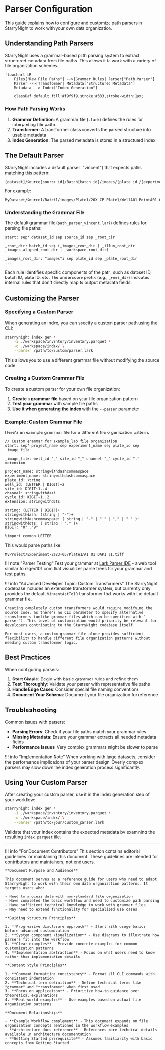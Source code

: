 # Parser Configuration

This guide explains how to configure and customize path parsers in StarryNight to work with your own data organization.

## Understanding Path Parsers

StarryNight uses a grammar-based path parsing system to extract structured metadata from file paths. This allows it to work with a variety of file organization schemes.

```mermaid
flowchart LR
    Files["Raw File Paths"] -->|Grammar Rules| Parser["Path Parser"]
    Parser -->|Transformer| Metadata["Structured Metadata"]
    Metadata --> Index["Index Generation"]

    classDef default fill:#f9f9f9,stroke:#333,stroke-width:1px;
```

### How Path Parsing Works

1. **Grammar Definition**: A grammar file (`.lark`) defines the rules for interpreting file paths
2. **Transformer**: A transformer class converts the parsed structure into usable metadata
3. **Index Generation**: The parsed metadata is stored in a structured index

## The Default Parser

StarryNight includes a default parser ("vincent") that expects paths matching this pattern:

```
[dataset]/Source[source_id]/Batch[batch_id]/images/[plate_id]/[experiment_id]/Well[well_id]_Point[site_id]_[index]_Channel[channels]_Seq[sequence].ome.tiff
```

For example:
```
MyDataset/Source1/Batch1/images/Plate1/20X_CP_Plate1/WellA01_PointA01_0_ChannelDAPI,AF488,AF647_Seq0.ome.tiff
```

### Understanding the Grammar File

The default grammar file (`path_parser_vincent.lark`) defines rules for parsing file paths:

```
start: sep? dataset_id sep source_id sep _root_dir

_root_dir: batch_id sep (_images_root_dir | _illum_root_dir | _images_aligned_root_dir | _workspace_root_dir)

_images_root_dir: "images"i sep plate_id sep _plate_root_dir
...
```

Each rule identifies specific components of the path, such as dataset ID, batch ID, plate ID, etc. The underscore prefix (e.g., `_root_dir`) indicates internal rules that don't directly map to output metadata fields.

## Customizing the Parser

### Specifying a Custom Parser

When generating an index, you can specify a custom parser path using the CLI:

```sh
starrynight index gen \
    -i ./workspace/inventory/inventory.parquet \
    -o ./workspace/index/ \
    --parser /path/to/custom/parser.lark
```

This allows you to use a different grammar file without modifying the source code.

### Creating a Custom Grammar File

To create a custom parser for your own file organization:

1. **Create a grammar file** based on your file organization pattern
2. **Test your grammar** with sample file paths
3. **Use it when generating the index** with the `--parser` parameter

### Example: Custom Grammar File

Here's an example grammar file for a different file organization pattern:

```
// Custom grammar for example_lab file organization
start: sep? project_name sep experiment_name sep plate_id sep _image_file

_image_file: well_id "_" site_id "_" channel "_" cycle_id "." extension

project_name: stringwithdashcommaspace
experiment_name: stringwithdashcommaspace
plate_id: string
well_id: (LETTER | DIGIT)~2
site_id: DIGIT~1..4
channel: stringwithdash
cycle_id: DIGIT~1..2
extension: stringwithdots

string: (LETTER | DIGIT)+
stringwithdash: (string | "-")+
stringwithdashcommaspace: ( string | "-" | "_" | "," | " " )+
stringwithdots: ( string | "." )+
DIGIT: "0".."9"

%import common.LETTER
```

This would parse paths like:
```
MyProject/Experiment-2023-05/Plate1/A1_01_DAPI_01.tiff
```

!!! note "Parser Testing"
    Test your grammar at [Lark Parser IDE](https://www.lark-parser.org/ide/) - a web tool similar to regex101.com that visualizes parse trees for your grammar and test paths.

!!! info "Advanced Developer Topic: Custom Transformers"
    The StarryNight codebase includes an extensible transformer system, but currently only provides the default `VincentAstToIR` transformer that works with the default grammar file.

    Creating completely custom transformers would require modifying the source code, as there's no CLI parameter to specify alternative transformers (unlike grammar files which can be specified with `--parser`). This level of customization would primarily be relevant for developers contributing to the StarryNight codebase itself.

    For most users, a custom grammar file alone provides sufficient flexibility to handle different file organization patterns without needing custom transformer logic.

## Best Practices

When configuring parsers:

1. **Start Simple**: Begin with basic grammar rules and refine them
2. **Test Thoroughly**: Validate your parser with representative file paths
3. **Handle Edge Cases**: Consider special file naming conventions
4. **Document Your Schema**: Document your file organization for reference

## Troubleshooting

Common issues with parsers:

- **Parsing Errors**: Check if your file paths match your grammar rules
- **Missing Metadata**: Ensure your grammar extracts all needed metadata fields
- **Performance Issues**: Very complex grammars might be slower to parse

!!! info "Implementation Note"
    When working with large datasets, consider the performance implications of your parser design. Overly complex parsers may slow down the index generation process significantly.

## Using Your Custom Parser

After creating your custom parser, use it in the index generation step of your workflow:

```sh
starrynight index gen \
    -i ./workspace/inventory/inventory.parquet \
    -o ./workspace/index/ \
    --parser /path/to/your/custom_parser.lark
```

Validate that your index contains the expected metadata by examining the resulting `index.parquet` file.

---

!!! info "For Document Contributors"
    This section contains editorial guidelines for maintaining this document. These guidelines are intended for contributors and maintainers, not end users.

    **Document Purpose and Audience**

    This document serves as a reference guide for users who need to adapt StarryNight to work with their own data organization patterns. It targets users who:

    - Need to process data with non-standard file organization
    - Have completed the basic workflow and need to customize path parsing
    - Have sufficient technical knowledge to work with grammar files
    - May need to extend functionality for specialized use cases

    **Guiding Structure Principles**

    1. **Progressive disclosure approach** - Start with usage basics before advanced customization
    2. **System component visualization** - Use diagrams to illustrate how parsers fit into the workflow
    3. **Clear examples** - Provide concrete examples for common customization patterns
    4. **Implementation abstraction** - Focus on what users need to know rather than implementation details

    **Content Style Principles**

    1. **Command formatting consistency** - Format all CLI commands with consistent indentation
    2. **Technical term definition** - Define technical terms like "grammar" and "transformer" when first used
    3. **Focus on application** - Prioritize how-to guidance over theoretical explanations
    4. **Real-world examples** - Use examples based on actual file organization patterns

    **Document Relationships**

    - **Example Workflow complement** - This document expands on file organization concepts mentioned in the workflow examples
    - **Architecture docs reference** - References more technical details available in architecture documentation
    - **Getting Started prerequisite** - Assumes familiarity with basic concepts from Getting Started
